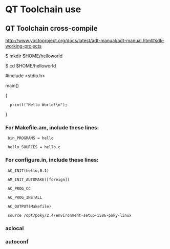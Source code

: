 # QT Toolchain use

## QT Toolchain cross-compile

http://www.yoctoproject.org/docs/latest/adt-manual/adt-manual.html#sdk-working-projects

$ mkdir $HOME/helloworld

$ cd $HOME/helloworld

#include <stdio.h>

main()

   {
   
      printf("Hello World!\n");
      
   }
   
### For Makefile.am, include these lines:

     bin_PROGRAMS = hello
     
     hello_SOURCES = hello.c

### For configure.in, include these lines:

     AC_INIT(hello,0.1)
     
     AM_INIT_AUTOMAKE([foreign])
     
     AC_PROG_CC
     
     AC_PROG_INSTALL
     
     AC_OUTPUT(Makefile)
     
     source /opt/poky/2.4/environment-setup-i586-poky-linux
     
 ### aclocal
 ### autoconf
 
 
 
 
 
